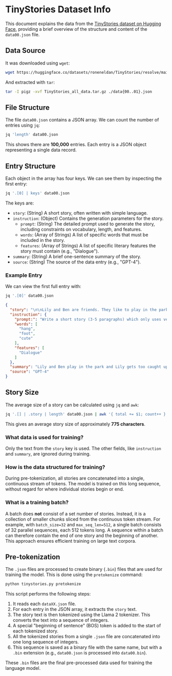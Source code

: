 # TinyStories Dataset Info

This document explains the data from the [TinyStories dataset on Hugging Face](https://huggingface.co/datasets/roneneldan/TinyStories), providing a brief overview of the structure and content of the `data00.json` file.

## Data Source

It was downloaded using `wget`:
```bash
wget https://huggingface.co/datasets/roneneldan/TinyStories/resolve/main/TinyStories_all_data.tar.gz
```

And extracted with `tar`:
```bash
tar -I pigz -xvf TinyStories_all_data.tar.gz ./data{00..01}.json
```

## File Structure

The file `data00.json` contains a JSON array. We can count the number of entries using `jq`:
```bash
jq 'length' data00.json
```
This shows there are **100,000** entries. Each entry is a JSON object representing a single data record.

## Entry Structure

Each object in the array has four keys. We can see them by inspecting the first entry:
```bash
jq '.[0] | keys' data00.json
```
The keys are:

*   `story`: (String) A short story, often written with simple language.
*   `instruction`: (Object) Contains the generation parameters for the story.
    *   `prompt`: (String) The detailed prompt used to generate the story, including constraints on vocabulary, length, and features.
    *   `words`: (Array of Strings) A list of specific words that must be included in the story.
    *   `features`: (Array of Strings) A list of specific literary features the story must contain (e.g., "Dialogue").
*   `summary`: (String) A brief one-sentence summary of the story.
*   `source`: (String) The source of the data entry (e.g., "GPT-4").

### Example Entry

We can view the first full entry with:
```bash
jq '.[0]' data00.json
```

```json
{
  "story": "\n\nLily and Ben are friends. They like to play in the park. One day, they see a big tree with a swing. Lily wants to try the swing. She runs to the tree and climbs on the swing.\n\"Push me, Ben!\" she says. Ben pushes her gently. Lily feels happy. She swings higher and higher. She laughs and shouts.\nBen watches Lily. He thinks she is cute. He wants to swing too. He waits for Lily to stop. But Lily does not stop. She swings faster and faster. She is having too much fun.\n\"Can I swing too, Lily?\" Ben asks. Lily does not hear him. She is too busy swinging. Ben feels sad. He walks away.\nLily swings so high that she loses her grip. She falls off the swing. She lands on the ground. She hurts her foot. She cries.\n\"Ow, ow, ow!\" she says. She looks for Ben. She wants him to help her. But Ben is not there. He is gone.\nLily feels sorry. She wishes she had shared the swing with Ben. She wishes he was there to hug her. She limps to the tree. She sees something hanging from a branch. It is Ben's hat. He left it for her.\nLily smiles. She thinks Ben is nice. She puts on his hat. She hopes he will come back. She wants to say sorry. She wants to be friends again.",
  "instruction": {
    "prompt:": "Write a short story (3-5 paragraphs) which only uses very simple words that a 3 year old child would understand. The story should use the verb \"hang\", the noun \"foot\" and the adjective \"cute\". The story has the following features: the story should contain at least one dialogue. Remember to only use simple words!\n\nPossible story:",
    "words": [
      "hang",
      "foot",
      "cute"
    ],
    "features": [
      "Dialogue"
    ]
  },
  "summary": "Lily and Ben play in the park and Lily gets too caught up in swinging, causing Ben to leave. Lily falls off the swing and hurts herself, but Ben leaves his hat for her as a kind gesture.",
  "source": "GPT-4"
}
```

## Story Size

The average size of a story can be calculated using `jq` and `awk`:

```bash
jq '.[] | .story | length' data00.json | awk '{ total += $1; count++ } END { print "Average story size:", total/count }'
```

This gives an average story size of approximately **775 characters**.

### What data is used for training?

Only the text from the `story` key is used. The other fields, like `instruction` and `summary`, are ignored during training.

### How is the data structured for training?

During pre-tokenization, all stories are concatenated into a single, continuous stream of tokens. The model is trained on this long sequence, without regard for where individual stories begin or end.

### What is a training batch?

A batch does **not** consist of a set number of stories. Instead, it is a collection of smaller chunks sliced from the continuous token stream. For example, with `batch_size=32` and `max_seq_len=512`, a single batch consists of 32 parallel sequences, each 512 tokens long. A sequence within a batch can therefore contain the end of one story and the beginning of another. This approach ensures efficient training on large text corpora.

## Pre-tokenization

The `.json` files are processed to create binary (`.bin`) files that are used for training the model. This is done using the `pretokenize` command:

```bash
python tinystories.py pretokenize
```

This script performs the following steps:

1.  It reads each `dataXX.json` file.
2.  For each entry in the JSON array, it extracts the `story` text.
3.  The story text is then tokenized using the Llama 2 tokenizer. This converts the text into a sequence of integers.
4.  A special "beginning of sentence" (BOS) token is added to the start of each tokenized story.
5.  All the tokenized stories from a single `.json` file are concatenated into one long sequence of integers.
6.  This sequence is saved as a binary file with the same name, but with a `.bin` extension (e.g., `data00.json` is processed into `data00.bin`).

These `.bin` files are the final pre-processed data used for training the language model.
